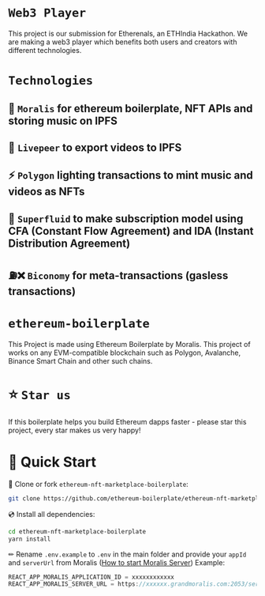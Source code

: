 
# `Web3 Player`

This project is our submission for Etherenals, an ETHIndia Hackathon. We are making a web3 player which benefits both users and creators with different technologies.

# `Technologies`

## 📩 `Moralis` for ethereum boilerplate, NFT APIs and storing music on IPFS

## 🎥 `Livepeer` to export videos to IPFS 

## ⚡️  `Polygon` lighting transactions to mint music and videos as NFTs

## 🌊 `Superfluid` to make subscription model using CFA (Constant Flow Agreement) and IDA (Instant Distribution Agreement)

## ⛽️❌ `Biconomy` for meta-transactions (gasless transactions)


# `ethereum-boilerplate`

This Project is made using Ethereum Boilerplate by Moralis. This project of works on any EVM-compatible blockchain such as Polygon, Avalanche, Binance Smart Chain and other such chains.

# ⭐️ `Star us`
If this boilerplate helps you build Ethereum dapps faster - please star this project, every star makes us very happy!

# 🚀 Quick Start

📄 Clone or fork `ethereum-nft-marketplace-boilerplate`:
```sh
git clone https://github.com/ethereum-boilerplate/ethereum-nft-marketplace-boilerplate.git
```
💿 Install all dependencies:
```sh
cd ethereum-nft-marketplace-boilerplate
yarn install 
```
✏ Rename `.env.example` to `.env` in the main folder and provide your `appId` and `serverUrl` from Moralis ([How to start Moralis Server](https://docs.moralis.io/moralis-server/getting-started/create-a-moralis-server)) 
Example:
```jsx
REACT_APP_MORALIS_APPLICATION_ID = xxxxxxxxxxxx
REACT_APP_MORALIS_SERVER_URL = https://xxxxxx.grandmoralis.com:2053/server
```



